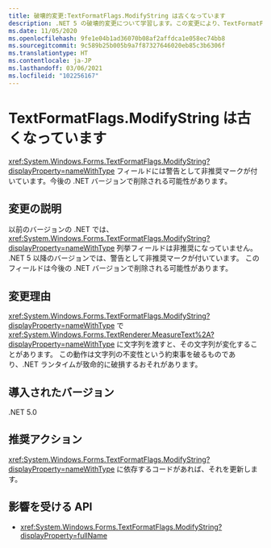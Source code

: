 ```yaml
---
title: 破壊的変更:TextFormatFlags.ModifyString は古くなっています
description: .NET 5 の破壊的変更について学習します。この変更により、TextFormatFlags.ModifyString は警告として古いものとなります。
ms.date: 11/05/2020
ms.openlocfilehash: 9fe1e04b1ad36070b08af2affdca1e058ec74bb8
ms.sourcegitcommit: 9c589b25b005b9a7f87327646020eb85c3b6306f
ms.translationtype: HT
ms.contentlocale: ja-JP
ms.lasthandoff: 03/06/2021
ms.locfileid: "102256167"
---
```

# <a name="textformatflagsmodifystring-is-obsolete"></a>TextFormatFlags.ModifyString は古くなっています

<xref:System.Windows.Forms.TextFormatFlags.ModifyString?displayProperty=nameWithType> フィールドには警告として非推奨マークが付いています。今後の .NET バージョンで削除される可能性があります。

## <a name="change-description"></a>変更の説明

以前のバージョンの .NET では、<xref:System.Windows.Forms.TextFormatFlags.ModifyString?displayProperty=nameWithType> 列挙フィールドは非推奨になっていません。 .NET 5 以降のバージョンでは、警告として非推奨マークが付いています。 このフィールドは今後の .NET バージョンで削除される可能性があります。

## <a name="reason-for-change"></a>変更理由

<xref:System.Windows.Forms.TextFormatFlags.ModifyString?displayProperty=nameWithType> で <xref:System.Windows.Forms.TextRenderer.MeasureText%2A?displayProperty=nameWithType> に文字列を渡すと、その文字列が変化することがあります。 この動作は文字列の不変性という約束事を破るものであり、.NET ランタイムが致命的に破損するおそれがあります。

## <a name="version-introduced"></a>導入されたバージョン

.NET 5.0

## <a name="recommended-action"></a>推奨アクション

<xref:System.Windows.Forms.TextFormatFlags.ModifyString?displayProperty=nameWithType> に依存するコードがあれば、それを更新します。

## <a name="affected-apis"></a>影響を受ける API

- <xref:System.Windows.Forms.TextFormatFlags.ModifyString?displayProperty=fullName>

<!--

### Affected APIs

- `F:System.Windows.Forms.TextFormatFlags.ModifyString`

### Category

Windows Forms

-->
